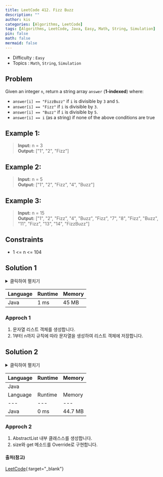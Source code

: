 ```yaml
---
title: LeetCode 412. Fizz Buzz
description: ""
author: kis
categories: [Algorithms, LeetCode]
tags: [Algorithms, LeetCode, Java, Easy, Math, String, Simulation]
pin: false
math: false
mermaid: false
---
```


- Difficulty : `Easy`
- Topics : `Math`, `String`, `Simulation`

## Problem

Given an integer `n`, return a string array `answer` (**1-indexed**) where:

- `answer[i] == "FizzBuzz"` if `i` is divisible by `3` and `5`.
- `answer[i] == "Fizz"` if `i` is divisible by `3`.
- `answer[i] == "Buzz"` if `i` is divisible by `5`.
- `answer[i] == i` (as a string) if none of the above conditions are true

## Example 1:

> **Input:** n = 3  
> **Output:** ["1", "2", "Fizz"]  

## Example 2:

> **Input:** n = 5      
> **Output:** ["1", "2", "Fizz", "4", "Buzz"]  

## Example 3:

> **Input:** n = 15      
> **Output:** ["1", "2", "Fizz", "4", "Buzz", "Fizz", "7", "8", "Fizz", "Buzz", "11", "Fizz", "13", "14", "FizzBuzz"]

## Constraints

- 1 <= n <= 104

## Solution 1 

<details>
<summary>클릭하여 펼치기</summary>
<div markdown="1">

```java
class Solution {
    public List<String> fizzBuzz(int n) {
        List<String> answer = new ArrayList<>();

        for(int i = 1 ; i <= n ; i++){
            if(i % 3 == 0 && i % 5 == 0){
                answer.add("FizzBuzz");
            }else if(i % 3 == 0){
                answer.add("Fizz");
            }else if(i % 5 == 0){
                answer.add("Buzz");
            }else{
                answer.add(String.valueOf(i));
            }
        }

        return answer;        
    }
}
```
</div>
</details>

| Language | Runtime | Memory |
| --- | --- | --- |
| Java | 1 ms | 45 MB |

### Approch 1

1. 문자열 리스트 객체를 생성합니다.
2. 1부터 n까지 규칙에 따라 문자열을 생성하여 리스트 객체에 저장합니다.

## Solution 2 

<details>
<summary>클릭하여 펼치기</summary>
<div markdown="1">

```java
import java.util.AbstractList;

class Solution {
    public List<String> fizzBuzz(int n) {
        return new AbstractList<String>() {

            @Override
            public int size() {
                return n;
            }

            @Override
            public String get(int i) {
                i++;
                return i % 3 == 0 
                    ? (i % 5 == 0 ? "FizzBuzz" : "Fizz")
                    : (i % 5 == 0 ? "Buzz" : String.valueOf(i));
            }
        };
    }
}
```
</div>
</details>

| Language | Runtime | Memory |
| --- | --- | --- |
| Java
| Language | Runtime | Memory |
| --- | --- | --- |
| Java | 0 ms | 44.7 MB |

### Approch 2

1. AbstractList<String> 내부 클래스스를 생성합니다.
2. size와 get 메소드를 Override로 구현합니다.


#### 출처(참고)

[LeetCode](https://leetcode.com/problems/fizz-buzz/){:target="\_blank"}

